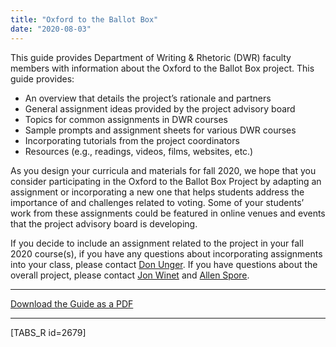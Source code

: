```yaml
---
title: "Oxford to the Ballot Box"
date: "2020-08-03"
---
```


This guide provides Department of Writing & Rhetoric (DWR) faculty members with information about the Oxford to the Ballot Box project. This guide provides:

- An overview that details the project’s rationale and partners
- General assignment ideas provided by the project advisory board
- Topics for common assignments in DWR courses
- Sample prompts and assignment sheets for various DWR courses
- Incorporating tutorials from the project coordinators
- Resources (e.g., readings, videos, films, websites, etc.)

As you design your curricula and materials for fall 2020, we hope that you consider participating in the Oxford to the Ballot Box Project by adapting an assignment or incorporating a new one that helps students address the importance of and challenges related to voting. Some of your students’ work from these assignments could be featured in online venues and events that the project advisory board is developing.

If you decide to include an assignment related to the project in your fall 2020 course(s), if you have any questions about incorporating assignments into your class, please contact [Don Unger](mailto:dunger@olemiss.edu). If you have questions about the overall project, please contact [Jon Winet](mailto:jon-winet@uiowa.edu) and [Allen Spore](mailto:allenspore@gmail.com).

* * *

[Download the Guide as a PDF](https://olemiss.box.com/s/lb7abfst8roxj4sklpjl2nn5rfrivzu5)

* * *

\[TABS\_R id=2679\]
